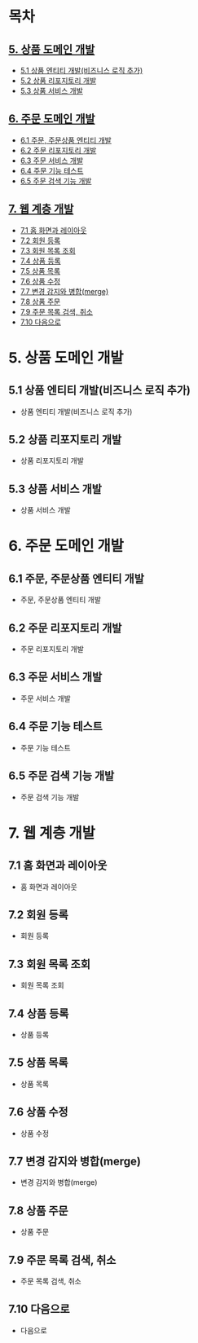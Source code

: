# 목차

## [5. 상품 도메인 개발](#5--)

- [5.1 상품 엔티티 개발(비즈니스 로직 추가)](#51--)
- [5.2 상품 리포지토리 개발](#52--)
- [5.3 상품 서비스 개발](#53--)

## [6. 주문 도메인 개발](#6--)

- [6.1 주문, 주문상품 엔티티 개발](#61--)
- [6.2 주문 리포지토리 개발](#62--)
- [6.3 주문 서비스 개발](#63--)
- [6.4 주문 기능 테스트](#64--)
- [6.5 주문 검색 기능 개발](#65--)

## [7. 웹 계층 개발](#7--)

- [7.1 홈 화면과 레이아웃](#71--)
- [7.2 회원 등록](#72--)
- [7.3 회원 목록 조회](#73--)
- [7.4 상품 등록](#74--)
- [7.5 상품 목록](#75--)
- [7.6 상품 수정](#76--)
- [7.7 변경 감지와 병합(merge)](#77--)
- [7.8 상품 주문](#78--)
- [7.9 주문 목록 검색, 취소](#79--)
- [7.10 다음으로](#710--)

# 5. 상품 도메인 개발

## 5.1 상품 엔티티 개발(비즈니스 로직 추가)

- 상품 엔티티 개발(비즈니스 로직 추가)

## 5.2 상품 리포지토리 개발

- 상품 리포지토리 개발

## 5.3 상품 서비스 개발

- 상품 서비스 개발

# 6. 주문 도메인 개발

## 6.1 주문, 주문상품 엔티티 개발

- 주문, 주문상품 엔티티 개발

## 6.2 주문 리포지토리 개발

- 주문 리포지토리 개발

## 6.3 주문 서비스 개발

- 주문 서비스 개발

## 6.4 주문 기능 테스트

- 주문 기능 테스트

## 6.5 주문 검색 기능 개발

- 주문 검색 기능 개발

# 7. 웹 계층 개발

## 7.1 홈 화면과 레이아웃

- 홈 화면과 레이아웃

## 7.2 회원 등록

- 회원 등록

## 7.3 회원 목록 조회

- 회원 목록 조회

## 7.4 상품 등록

- 상품 등록

## 7.5 상품 목록

- 상품 목록

## 7.6 상품 수정

- 상품 수정

## 7.7 변경 감지와 병합(merge)

- 변경 감지와 병합(merge)

## 7.8 상품 주문

- 상품 주문

## 7.9 주문 목록 검색, 취소

- 주문 목록 검색, 취소

## 7.10 다음으로

- 다음으로
